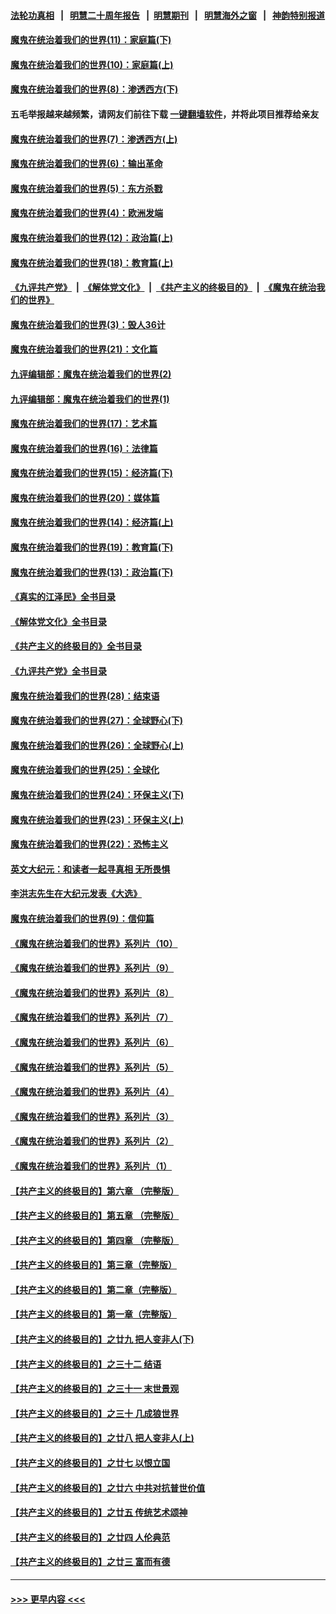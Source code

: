 #### [法轮功真相](https://github.com/gfw-breaker/truth/blob/master/README.md?t=0) &nbsp;&nbsp;|&nbsp;&nbsp; [明慧二十周年报告](https://github.com/gfw-breaker/mh-reports/blob/master/README.md?t=0) &nbsp;&nbsp;|&nbsp;&nbsp;[明慧期刊](https://github.com/gfw-breaker/mh-qikan) &nbsp;&nbsp;|&nbsp;&nbsp; [明慧海外之窗](https://github.com/gfw-breaker/mh-news/blob/master/README.md?t=0) &nbsp;&nbsp;|&nbsp;&nbsp; [神韵特别报道](https://github.com/gfw-breaker/mh-news/blob/master/shenyun.md?t=0)
#### [魔鬼在统治着我们的世界(11)：家庭篇(下)](../pages/nsc422/n10440961.md?t=12042350) 
#### [魔鬼在统治着我们的世界(10)：家庭篇(上)](../pages/nsc422/n10435448.md?t=12042350) 
#### [魔鬼在统治着我们的世界(8)：渗透西方(下)](../pages/nsc422/n10429603.md?t=12042350) 
#### 五毛举报越来越频繁，请网友们前往下载 [一键翻墙软件](https://github.com/gfw-breaker/ssr-accounts)，并将此项目推荐给亲友
#### [魔鬼在统治着我们的世界(7)：渗透西方(上)](../pages/nsc422/n10426013.md?t=12042350) 
#### [魔鬼在统治着我们的世界(6)：输出革命](../pages/nsc422/n10421536.md?t=12042350) 
#### [魔鬼在统治着我们的世界(5)：东方杀戮](../pages/nsc422/n10417707.md?t=12042350) 
#### [魔鬼在统治着我们的世界(4)：欧洲发端](../pages/nsc422/n10414890.md?t=12042350) 
#### [魔鬼在统治着我们的世界(12)：政治篇(上)](../pages/nsc422/n10444576.md?t=12042350) 
#### [魔鬼在统治着我们的世界(18)：教育篇(上)](../pages/nsc422/n10526970.md?t=12042350) 
#### [《九评共产党》](https://github.com/begood0513/9ping.md/blob/master/README.md) &nbsp;|&nbsp; [《解体党文化》](../../../../jtdwh.md/blob/master/README.md)  &nbsp;|&nbsp; [《共产主义的终极目的》](../../../../gczydzjmd.md/blob/master/README.md) &nbsp;|&nbsp; [《魔鬼在统治我们的世界》](../../../../mgztzwmdsj.md/blob/master/README.md) 
#### [魔鬼在统治着我们的世界(3)：毁人36计](../pages/nsc422/n10411583.md?t=12042350) 
#### [魔鬼在统治着我们的世界(21)：文化篇](../pages/nsc422/n10597706.md?t=12042350) 
#### [九评编辑部：魔鬼在统治着我们的世界(2)](../pages/nsc422/n10410036.md?t=12042350) 
#### [九评编辑部：魔鬼在统治着我们的世界(1)](../pages/nsc422/n10406825.md?t=12042350) 
#### [魔鬼在统治着我们的世界(17)：艺术篇](../pages/nsc422/n10499093.md?t=12042350) 
#### [魔鬼在统治着我们的世界(16)：法律篇](../pages/nsc422/n10485969.md?t=12042350) 
#### [魔鬼在统治着我们的世界(15)：经济篇(下)](../pages/nsc422/n10469975.md?t=12042350) 
#### [魔鬼在统治着我们的世界(20)：媒体篇](../pages/nsc422/n10586579.md?t=12042350) 
#### [魔鬼在统治着我们的世界(14)：经济篇(上)](../pages/nsc422/n10457370.md?t=12042350) 
#### [魔鬼在统治着我们的世界(19)：教育篇(下)](../pages/nsc422/n10564808.md?t=12042350) 
#### [魔鬼在统治着我们的世界(13)：政治篇(下)](../pages/nsc422/n10448270.md?t=12042350) 
#### [《真实的江泽民》全书目录](../pages/nsc422/n13721399.md?t=12042350) 
#### [《解体党文化》全书目录](../pages/nsc422/n13721157.md?t=12042350) 
#### [《共产主义的终极目的》全书目录](../pages/nsc422/n13721048.md?t=12042350) 
#### [《九评共产党》全书目录](../pages/nsc422/n13708085.md?t=12042350) 
#### [魔鬼在统治着我们的世界(28)：结束语](../pages/nsc422/n10936246.md?t=12042350) 
#### [魔鬼在统治着我们的世界(27)：全球野心(下)](../pages/nsc422/n10928319.md?t=12042350) 
#### [魔鬼在统治着我们的世界(26)：全球野心(上)](../pages/nsc422/n10900318.md?t=12042350) 
#### [魔鬼在统治着我们的世界(25)：全球化](../pages/nsc422/n10788205.md?t=12042350) 
#### [魔鬼在统治着我们的世界(24)：环保主义(下)](../pages/nsc422/n10695307.md?t=12042350) 
#### [魔鬼在统治着我们的世界(23)：环保主义(上)](../pages/nsc422/n10688613.md?t=12042350) 
#### [魔鬼在统治着我们的世界(22)：恐怖主义](../pages/nsc422/n10614727.md?t=12042350) 
#### [英文大纪元：和读者一起寻真相 无所畏惧](../pages/nsc422/n12542027.md?t=12042350) 
#### [李洪志先生在大纪元发表《大选》](../pages/nsc422/n12534746.md?t=12042350) 
#### [魔鬼在统治着我们的世界(9)：信仰篇](../pages/nsc422/n10432159.md?t=12042350) 
#### [《魔鬼在统治着我们的世界》系列片（10）](../pages/nsc422/n12292670.md?t=12042350) 
#### [《魔鬼在统治着我们的世界》系列片（9）](../pages/nsc422/n12290859.md?t=12042350) 
#### [《魔鬼在统治着我们的世界》系列片（8）](../pages/nsc422/n12287445.md?t=12042350) 
#### [《魔鬼在统治着我们的世界》系列片（7）](../pages/nsc422/n12283425.md?t=12042350) 
#### [《魔鬼在统治着我们的世界》系列片（6）](../pages/nsc422/n12282314.md?t=12042350) 
#### [《魔鬼在统治着我们的世界》系列片（5）](../pages/nsc422/n12281419.md?t=12042350) 
#### [《魔鬼在统治着我们的世界》系列片（4）](../pages/nsc422/n12274024.md?t=12042350) 
#### [《魔鬼在统治着我们的世界》系列片（3）](../pages/nsc422/n12271322.md?t=12042350) 
#### [《魔鬼在统治着我们的世界》系列片（2）](../pages/nsc422/n12269049.md?t=12042350) 
#### [《魔鬼在统治着我们的世界》系列片（1）](../pages/nsc422/n12267575.md?t=12042350) 
#### [【共产主义的终极目的】第六章 （完整版）](../pages/nsc422/n11428913.md?t=12042350) 
#### [【共产主义的终极目的】第五章 （完整版）](../pages/nsc422/n11428912.md?t=12042350) 
#### [【共产主义的终极目的】第四章 （完整版）](../pages/nsc422/n11428907.md?t=12042350) 
#### [【共产主义的终极目的】第三章（完整版）](../pages/nsc422/n11428848.md?t=12042350) 
#### [【共产主义的终极目的】第二章（完整版）](../pages/nsc422/n11428831.md?t=12042350) 
#### [【共产主义的终极目的】第一章（完整版）](../pages/nsc422/n11417651.md?t=12042350) 
#### [【共产主义的终极目的】之廿九 把人变非人(下)](../pages/nsc422/n11344140.md?t=12042350) 
#### [【共产主义的终极目的】之三十二 结语](../pages/nsc422/n11360535.md?t=12042350) 
#### [【共产主义的终极目的】之三十一 末世景观](../pages/nsc422/n11351129.md?t=12042350) 
#### [【共产主义的终极目的】之三十 几成狼世界](../pages/nsc422/n11348280.md?t=12042350) 
#### [【共产主义的终极目的】之廿八 把人变非人(上)](../pages/nsc422/n11340492.md?t=12042350) 
#### [【共产主义的终极目的】之廿七 以恨立国](../pages/nsc422/n11336944.md?t=12042350) 
#### [【共产主义的终极目的】之廿六 中共对抗普世价值](../pages/nsc422/n11324785.md?t=12042350) 
#### [【共产主义的终极目的】之廿五 传统艺术颂神](../pages/nsc422/n11296396.md?t=12042350) 
#### [【共产主义的终极目的】之廿四 人伦典范](../pages/nsc422/n11296397.md?t=12042350) 
#### [【共产主义的终极目的】之廿三 富而有德](../pages/nsc422/n11283598.md?t=12042350) 

----
#### [ >>> 更早内容 <<< ](../indexes/nsc422-earlier.md)
